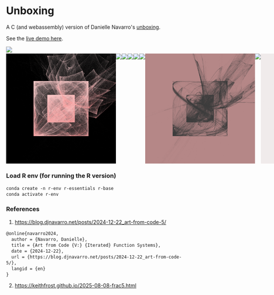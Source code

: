 # Unboxing

A C (and webassembly) version of Danielle Navarro's [unboxing](https://blog.djnavarro.net/posts/2024-12-22_art-from-code-5/).

See the [live demo here](https://drio.github.io/unboxing/).

<img src="imgs/demo.2x.gif"/>

<div style="display: flex;">
  <img src="imgs/fractal.big.webp" width="300"/>
  <img src="imgs/fractal.png" width="300"/>
  <img src="imgs/fractal.blue.png" width="300"/>
  <img src="imgs/fractal-blue-pink.png" width="300"/>
  <img src="imgs/palette_5_4.png" width="300"/>
  <img src="imgs/palette_4_8.png" width="300"/>
  <img src="imgs/fractal-grey-pink.png" width="300"/>
  <img src="imgs/palette_2_10.png" width="300"/>
  <img src="imgs/fractal-white.png" width="300"/>
</div>

### Load R env (for running the R version)

```
conda create -n r-env r-essentials r-base
conda activate r-env
```

### References

1. https://blog.djnavarro.net/posts/2024-12-22_art-from-code-5/

```
@online{navarro2024,
  author = {Navarro, Danielle},
  title = {Art from Code {V:} {Iterated} Function Systems},
  date = {2024-12-22},
  url = {https://blog.djnavarro.net/posts/2024-12-22_art-from-code-5/},
  langid = {en}
}
```

2. https://keithfrost.github.io/2025-08-08-frac5.html


